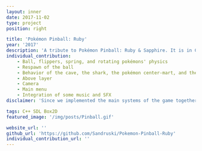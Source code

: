```yaml
---
layout: inner
date: 2017-11-02
type: project
position: right

title: 'Pokémon Pinball: Ruby'
year: '2017'
description: 'A tribute to Pokémon Pinball: Ruby & Sapphire. It is in C++. It was done in pairs.'
individual_contribution:
    - Ball, flippers, spring, and rotating pokémons' physics
    - Respawn of the ball
    - Behavior of the cave, the shark, the pokémon center-mart, and the coins
    - Above layer
    - Camera
    - Main menu
    - Integration of some music and SFX
disclaimer: 'Since we implemented the main systems of the game together, they are not on the previous list above.'

tags: C++ SDL Box2D
featured_image: '/img/posts/Pinball.gif'

website_url: ''
github_url: 'https://github.com/Sandruski/Pokemon-Pinball-Ruby'
individual_contribution_url: ''
---
```

